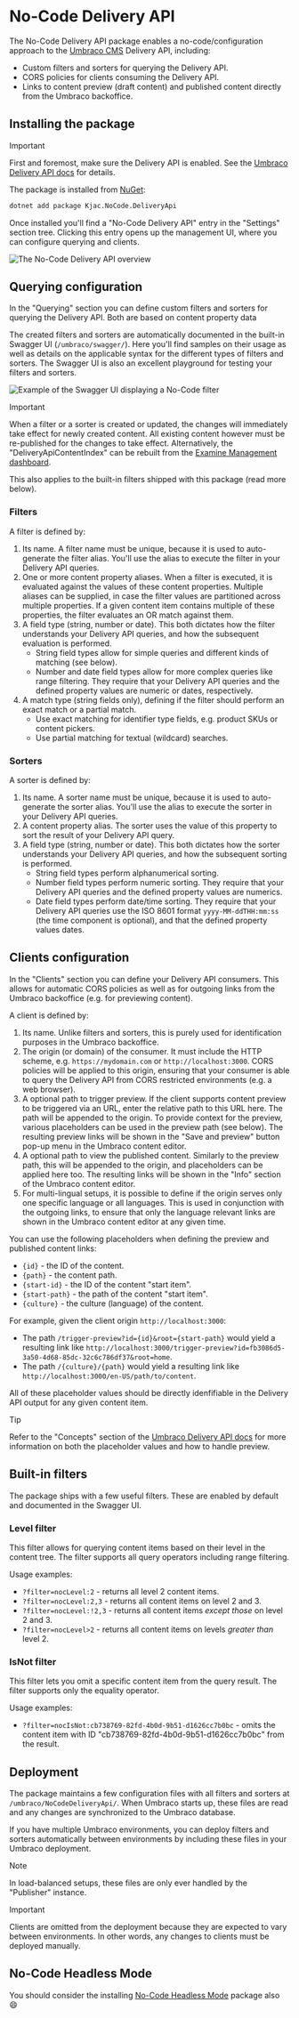 # No-Code Delivery API

The No-Code Delivery API package enables a no-code/configuration approach to the [Umbraco CMS](https://umbraco.com/) Delivery API, including:
- Custom filters and sorters for querying the Delivery API.
- CORS policies for clients consuming the Delivery API.
- Links to content preview (draft content) and published content directly from the Umbraco backoffice.

## Installing the package

> [!IMPORTANT]
> First and foremost, make sure the Delivery API is enabled. See the [Umbraco Delivery API docs](https://docs.umbraco.com/umbraco-cms/reference/content-delivery-api) for details.

The package is installed from [NuGet](https://www.nuget.org/packages/Kjac.NoCode.DeliveryApi):

```bash
dotnet add package Kjac.NoCode.DeliveryApi
```

Once installed you'll find a "No-Code Delivery API" entry in the "Settings" section tree. Clicking this entry opens up the management UI, where you can configure querying and clients.

![The No-Code Delivery API overview](docs/overview.png)

## Querying configuration

In the "Querying" section you can define custom filters and sorters for querying the Delivery API. Both are based on content property data

The created filters and sorters are automatically documented in the built-in Swagger UI (`/umbraco/swagger/`). Here you'll find samples on their usage as well as details on the applicable syntax for the different types of filters and sorters. The Swagger UI is also an excellent playground for testing your filters and sorters.

![Example of the Swagger UI displaying a No-Code filter](docs/swagger-ui-filter-example.png)

> [!IMPORTANT]
> When a filter or a sorter is created or updated, the changes will immediately take effect for newly created content. All existing content however must be re-published for the changes to take effect. Alternatively, the "DeliveryApiContentIndex" can be rebuilt from the [Examine Management dashboard](https://docs.umbraco.com/umbraco-cms/reference/searching/examine/examine-management).
> 
> This also applies to the built-in filters shipped with this package (read more below).

### Filters

A filter is defined by:

1. Its name. A filter name must be unique, because it is used to auto-generate the filter alias. You'll use the alias to execute the filter in your Delivery API queries.
2. One or more content property aliases. When a filter is executed, it is evaluated against the values of these content properties. Multiple aliases can be supplied, in case the filter values are partitioned across multiple properties. If a given content item contains multiple of these properties, the filter evaluates an OR match against them.
3. A field type (string, number or date). This both dictates how the filter understands your Delivery API queries, and how the subsequent evaluation is performed.
   - String field types allow for simple queries and different kinds of matching (see below).
   - Number and date field types allow for more complex queries like range filtering. They require that your Delivery API queries and the defined property values are numeric or dates, respectively.
4. A match type (string fields only), defining if the filter should perform an exact match or a partial match.
   - Use exact matching for identifier type fields, e.g. product SKUs or content pickers.
   - Use partial matching for textual (wildcard) searches.

### Sorters

A sorter is defined by:

1. Its name. A sorter name must be unique, because it is used to auto-generate the sorter alias. You'll use the alias to execute the sorter in your Delivery API queries.
2. A content property alias. The sorter uses the value of this property to sort the result of your Delivery API query.
3. A field type (string, number or date). This both dictates how the sorter understands your Delivery API queries, and how the subsequent sorting is performed.
   - String field types perform alphanumerical sorting.
   - Number field types perform numeric sorting. They require that your Delivery API queries and the defined property values are numerics. 
   - Date field types perform date/time sorting. They require that your Delivery API queries use the ISO 8601 format `yyyy-MM-ddTHH:mm:ss` (the time component is optional), and that the defined property values dates.

## Clients configuration

In the "Clients" section you can define your Delivery API consumers. This allows for automatic CORS policies as well as for outgoing links from the Umbraco backoffice (e.g. for previewing content).

A client is defined by:

1. Its name. Unlike filters and sorters, this is purely used for identification purposes in the Umbraco backoffice.
2. The origin (or domain) of the consumer. It must include the HTTP scheme, e.g. `https://mydomain.com` or `http://localhost:3000`. CORS policies will be applied to this origin, ensuring that your consumer is able to query the Delivery API from CORS restricted environments (e.g. a web browser).
3. A optional path to trigger preview. If the client supports content preview to be triggered via an URL, enter the relative path to this URL here. The path will be appended to the origin. To provide context for the preview, various placeholders can be used in the preview path (see below).
   The resulting preview links will be shown in the "Save and preview" button pop-up menu in the Umbraco content editor.
4. A optional path to view the published content. Similarly to the preview path, this will be appended to the origin, and placeholders can be applied here too.
   The resulting links will be shown in the "Info" section of the Umbraco content editor.
5. For multi-lingual setups, it is possible to define if the origin serves only one specific language or all languages. This is used in conjunction with the outgoing links, to ensure that only the language relevant links are shown in the Umbraco content editor at any given time.

You can use the following placeholders when defining the preview and published content links:

- `{id}` - the ID of the content.
- `{path}` - the content path.
- `{start-id}` - the ID of the content "start item".
- `{start-path}` - the path of the content "start item".
- `{culture}` - the culture (language) of the content.

For example, given the client origin `http://localhost:3000`:

- The path `/trigger-preview?id={id}&root={start-path}` would yield a resulting link like `http://localhost:3000/trigger-preview?id=fb3086d5-3a50-4d68-85dc-32c6c786df37&root=home`.
- The path `/{culture}/{path}` would yield a resulting link like `http://localhost:3000/en-US/path/to/content`.

All of these placeholder values should be directly idenfifiable in the Delivery API output for any given content item.

> [!TIP]
> Refer to the "Concepts" section of the [Umbraco Delivery API docs](https://docs.umbraco.com/umbraco-cms/reference/content-delivery-api#concepts) for more information on both the placeholder values and how to handle preview.

## Built-in filters

The package ships with a few useful filters. These are enabled by default and documented in the Swagger UI.

### Level filter

This filter allows for querying content items based on their level in the content tree. The filter supports all query operators including range filtering.

Usage examples:

- `?filter=nocLevel:2` - returns all level 2 content items.
- `?filter=nocLevel:2,3` - returns all content items on level 2 and 3.
- `?filter=nocLevel:!2,3` - returns all content items _except those_ on level 2 and 3.
- `?filter=nocLevel>2` - returns all content items on levels _greater than_ level 2.

### IsNot filter

This filter lets you omit a specific content item from the query result. The filter supports only the equality operator.

Usage examples:

- `?filter=nocIsNot:cb738769-82fd-4b0d-9b51-d1626cc7b0bc` - omits the content item with ID "cb738769-82fd-4b0d-9b51-d1626cc7b0bc" from the result.

## Deployment

The package maintains a few configuration files with all filters and sorters at `/umbraco/NoCodeDeliveryApi/`. When Umbraco starts up, these files are read and any changes are synchronized to the Umbraco database.

If you have multiple Umbraco environments, you can deploy filters and sorters automatically between environments by including these files in your Umbraco deployment.

> [!NOTE]
> In load-balanced setups, these files are only ever handled by the "Publisher" instance.

> [!IMPORTANT]
> Clients are omitted from the deployment because they are expected to vary between environments. In other words, any changes to clients must be deployed manually.

## No-Code Headless Mode

You should consider the installing [No-Code Headless Mode](https://github.com/kjac/NoCode.HeadlessMode) package also :smile:

